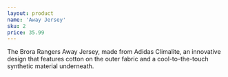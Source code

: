 ```yaml
---
layout: product
name: 'Away Jersey'
sku: 2
price: 35.99
---
```

The Brora Rangers Away Jersey, made from Adidas Climalite, an innovative design that features cotton on the outer fabric and a cool-to-the-touch synthetic material underneath.
